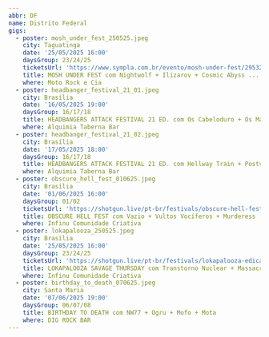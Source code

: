 ```yaml
---
abbr: DF
name: Distrito Federal
gigs:
  - poster: mosh_under_fest_250525.jpeg
    city: Taguatinga
    date: '25/05/2025 16:00'
    daysGroup: 23/24/25
    ticketsUrl: 'https://www.sympla.com.br/evento/mosh-under-fest/2953247'
    title: MOSH UNDER FEST com Nightwolf + Ilizarov + Cosmic Abyss ...
    where: Moto Rock e Cia
  - poster: headbanger_festival_21_01.jpeg
    city: Brasília
    date: '16/05/2025 19:00'
    daysGroup: 16/17/18
    title: HEADBANGERS ATTACK FESTIVAL 21 ED. com Os Cabeloduro + Os Maltrapilhos + Kidsgrace ...
    where: Alquimia Taberna Bar
  - poster: headbanger_festival_21_02.jpeg
    city: Brasília
    date: '17/05/2025 18:00'
    daysGroup: 16/17/18
    title: HEADBANGERS ATTACK FESTIVAL 21 ED. com Hellway Train + Postvmo + Repulsores ...
    where: Alquimia Taberna Bar
  - poster: obscure_hell_fest_010625.jpeg
    city: Brasília
    date: '01/06/2025 16:00'
    daysGroup: 01/02
    ticketsUrl: 'https://shotgun.live/pt-br/festivals/obscure-hell-fest'
    title: OBSCURE HELL FEST com Vazio + Vultos Vocíferos + Murderess
    where: Infinu Comunidade Criativa
  - poster: lokapalooza_250525.jpeg
    city: Brasília
    date: '25/05/2025 16:00'
    daysGroup: 23/24/25
    ticketsUrl: 'https://shotgun.live/pt-br/festivals/lokapalooza-edicao-trash-metal'
    title: LOKAPALOOZA SAVAGE THURSDAY com Transtorno Nuclear + Massacre Bestial ...
    where: Infinu Comunidade Criativa
  - poster: birthday_to_death_070625.jpeg
    city: Santa Maria
    date: '07/06/2025 19:00'
    daysGroup: 06/07/08
    title: BIRTHDAY TO DEATH com NW77 + Ogru + Mofo + Mota
    where: DIG ROCK BAR
---
```


